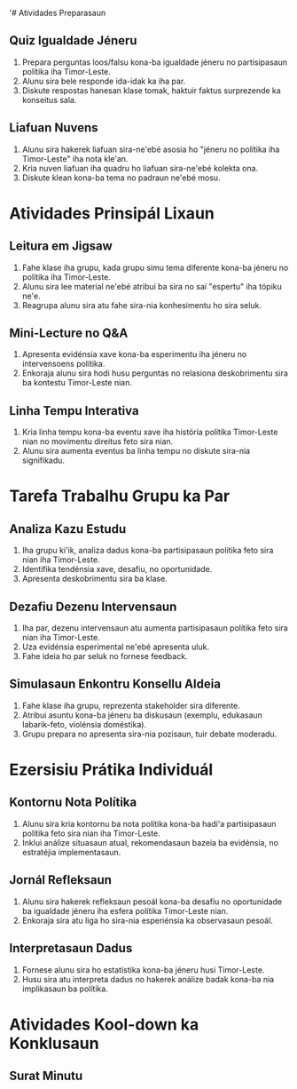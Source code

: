 '# Atividades Preparasaun

## Quiz Igualdade Jéneru

1. Prepara perguntas loos/falsu kona-ba igualdade jéneru no partisipasaun polítika iha Timor-Leste.
2. Alunu sira bele responde ida-idak ka iha par.
3. Diskute respostas hanesan klase tomak, haktuir faktus surprezende ka konseitus sala.

## Liafuan Nuvens

1. Alunu sira hakerek liafuan sira-ne'ebé asosia ho "jéneru no polítika iha Timor-Leste" iha nota kle'an.
2. Kria nuven liafuan iha quadru ho liafuan sira-ne'ebé kolekta ona.
3. Diskute klean kona-ba tema no padraun ne'ebé mosu.

# Atividades Prinsipál Lixaun

## Leitura em Jigsaw

1. Fahe klase iha grupu, kada grupu simu tema diferente kona-ba jéneru no polítika iha Timor-Leste.
2. Alunu sira lee material ne'ebé atribui ba sira no sai "espertu" iha tópiku ne'e.
3. Reagrupa alunu sira atu fahe sira-nia konhesimentu ho sira seluk.

## Mini-Lecture no Q&A

1. Apresenta evidénsia xave kona-ba esperimentu iha jéneru no intervensoens polítika.
2. Enkoraja alunu sira hodi husu perguntas no relasiona deskobrimentu sira ba kontestu Timor-Leste nian.

## Linha Tempu Interativa

1. Kria linha tempu kona-ba eventu xave iha história polítika Timor-Leste nian no movimentu direitus feto sira nian.
2. Alunu sira aumenta eventus ba linha tempu no diskute sira-nia signifikadu.

# Tarefa Trabalhu Grupu ka Par

## Analiza Kazu Estudu

1. Iha grupu ki'ik, analiza dadus kona-ba partisipasaun polítika feto sira nian iha Timor-Leste.
2. Identifika tendénsia xave, desafiu, no oportunidade.
3. Apresenta deskobrimentu sira ba klase.

## Dezafiu Dezenu Intervensaun

1. Iha par, dezenu intervensaun atu aumenta partisipasaun polítika feto sira nian iha Timor-Leste.
2. Uza evidénsia esperimental ne'ebé apresenta uluk.
3. Fahe ideia ho par seluk no fornese feedback.

## Simulasaun Enkontru Konsellu Aldeia

1. Fahe klase iha grupu, reprezenta stakeholder sira diferente.
2. Atribui asuntu kona-ba jéneru ba diskusaun (exemplu, edukasaun labarik-feto, violénsia doméstika).
3. Grupu prepara no apresenta sira-nia pozisaun, tuir debate moderadu.

# Ezersisiu Prátika Individuál

## Kontornu Nota Polítika

1. Alunu sira kria kontornu ba nota polítika kona-ba hadi'a partisipasaun polítika feto sira nian iha Timor-Leste.
2. Inklui análize situasaun atual, rekomendasaun bazeia ba evidénsia, no estratéjia implementasaun.

## Jornál Refleksaun

1. Alunu sira hakerek refleksaun pesoál kona-ba desafiu no oportunidade ba igualdade jéneru iha esfera polítika Timor-Leste nian.
2. Enkoraja sira atu liga ho sira-nia esperiénsia ka observasaun pesoál.

## Interpretasaun Dadus

1. Fornese alunu sira ho estatístika kona-ba jéneru husi Timor-Leste.
2. Husu sira atu interpreta dadus no hakerek análize badak kona-ba nia implikasaun ba polítika.

# Atividades Kool-down ka Konklusaun

## Surat Minutu